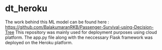 # dt_heroku
The work behind this ML model can be  found here : https://github.com/BalakumaranRKB/Passenger-Survival-using-Decision-Tree
This repository was mainly used for deployment purposes using cloud platform. The app.py file along with the neccessary Flask framework was deployed on the Heroku platform.
 
